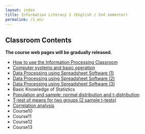 ```yaml
---
layout: index
title: Information Literacy 1 (English / 2nd semester)
permalink: /1_en/
---
```


## Classroom Contents
**The course web pages will be gradually released.**

-   [How to use the Information Processing Classroom](../contents/basics/01/index_en.html)
-   [Computer systems and basic operation](../contents/basics/02/index_en.html)
-   [Data Processing using Spreadsheet Software (1)](../contents/office2019/excel/01/index_en.html)
-   [Data Processing using Spreadsheet Software (2)](../contents/office2019/excel/02/index_en.html)
-   [Data Processing using Spreadsheet Software (3)](../contents/office2019/excel/03/index_en.html)
-   Basic Knowledge of Statistics
-   [Population and sample: normal distribution and t-distribution](../contents/office2019/statistics/02/index_en.html)
-   [T-test of means for two groups (2 sample t-tests)](../contents/office2019/statistics/03/index_en.html)
-   [Correlation analysis](../contents/office2019/statistics/03/index_en.html)
-   Course10
-   Course11
-   Course12
-   Course13

